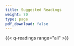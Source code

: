 ```yaml
---
title: Suggested Readings
weight: 70
type: page
pdf_download: false
---
```


{{< q-readings range="all" >}}
